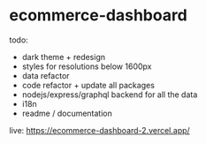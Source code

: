 # ecommerce-dashboard
todo:
- dark theme + redesign
- styles for resolutions below 1600px
- data refactor
- code refactor + update all packages
- nodejs/express/graphql backend for all the data
- i18n
- readme / documentation

live: https://ecommerce-dashboard-2.vercel.app/